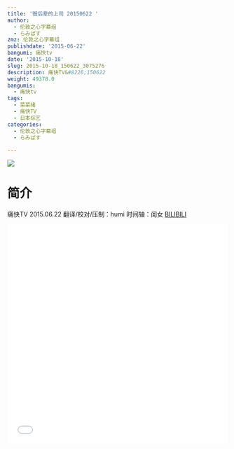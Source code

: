 ```yaml
---
title: '毁后辈的上司 20150622 '
author:
  - 伦敦之心字幕组
  - らみぱす
zmz: 伦敦之心字幕组
publishdate: '2015-06-22'
bangumi: 痛快tv
date: '2015-10-18'
slug: 2015-10-18_150622_3075276
description: 痛快TV&#8226;150622
weight: 49378.0
bangumis:
  - 痛快tv
tags:
  - 菜菜绪
  - 痛快TV
  - 日本综艺
categories:
  - 伦敦之心字幕组
  - らみぱす

---
```

![](https://i.imgur.com/1GtarcG.png)
# 简介  
 痛快TV 2015.06.22 翻译/校对/压制：humi  时间轴：闺女
  [BILIBILI](https://www.bilibili.com/video/av3075276/)

  <iframe src="//www.bilibili.com/html/html5player.html?cid=4830176&aid=3075276" width="100%" height="500" frameborder="0" allowfullscreen="allowfullscreen"></iframe>
